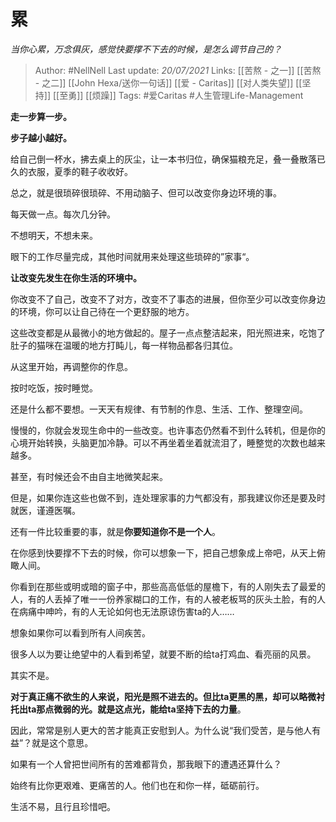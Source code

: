 # 累
*当你心累，万念俱灰，感觉快要撑不下去的时候，是怎么调节自己的？*

> Author: #NellNell 
Last update: *20/07/2021* 
Links: [[苦熬 - 之一]] [[苦熬 - 之二]] [[John Hexa/送你一句话]] [[爱 - Caritas]] [[对人类失望]] [[坚持]] [[至勇]] [[烦躁]] 
Tags: #爱Caritas #人生管理Life-Management 
  

**走一步算一步。**

**步子越小越好。**

给自己倒一杯水，拂去桌上的灰尘，让一本书归位，确保猫粮充足，叠一叠散落已久的衣服，夏季的鞋子收收好。

总之，就是很琐碎很琐碎、不用动脑子、但可以改变你身边环境的事。

每天做一点。每次几分钟。

不想明天，不想未来。

眼下的工作尽量完成，其他时间就用来处理这些琐碎的”家事“。

**让改变先发生在你生活的环境中。**

你改变不了自己，改变不了对方，改变不了事态的进展，但你至少可以改变你身边的环境，你可以让自己待在一个更舒服的地方。

这些改变都是从最微小的地方做起的。屋子一点点整洁起来，阳光照进来，吃饱了肚子的猫咪在温暖的地方打盹儿，每一样物品都各归其位。

从这里开始，再调整你的作息。

按时吃饭，按时睡觉。

还是什么都不要想。一天天有规律、有节制的作息、生活、工作、整理空间。

慢慢的，你就会发现生命中的一些改变。也许事态仍然看不到什么转机，但是你的心境开始转换，头脑更加冷静。可以不再坐着坐着就流泪了，睡整觉的次数也越来越多。

甚至，有时候还会不由自主地微笑起来。

但是，如果你连这些也做不到，连处理家事的力气都没有，那我建议你还是要及时就医，谨遵医嘱。

还有一件比较重要的事，就是**你要知道你不是一个人**。

在你感到快要撑不下去的时候，你可以想象一下，把自己想象成上帝吧，从天上俯瞰人间。

你看到在那些或明或暗的窗子中，那些高高低低的屋檐下，有的人刚失去了最爱的人，有的人丢掉了唯一一份养家糊口的工作，有的人被老板骂的灰头土脸，有的人在病痛中呻吟，有的人无论如何也无法原谅伤害ta的人……

想象如果你可以看到所有人间疾苦。

很多人以为要让绝望中的人看到希望，就要不断的给ta打鸡血、看亮丽的风景。

其实不是。

**对于真正痛不欲生的人来说，阳光是照不进去的。但比ta更黑的黑，却可以略微衬托出ta那点微弱的光。就是这点光，能给ta坚持下去的力量**。

因此，常常是别人更大的苦才能真正安慰到人。为什么说“我们受苦，是与他人有益”？就是这个意思。

如果有一个人曾把世间所有的苦难都背负，那我眼下的遭遇还算什么？

始终有比你更艰难、更痛苦的人。他们也在和你一样，砥砺前行。

生活不易，且行且珍惜吧。